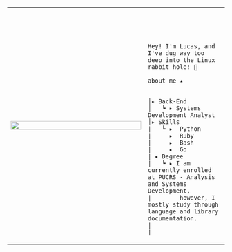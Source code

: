 
<table>
    <tr>
        <td style="width: 30%;">
            <a href="#" target="_blank"><img src="https://c.tenor.com/drxH1lO9cfEAAAAj/dark-souls-bonfire.gif" style="width:100%; border: none;"/></a>
        </td>
        <td style="width: 10%; vertical-align: middle;">
            <p style="font-family: monospace; font-size: 80px;">
                
    Hey! I'm Lucas, and I've dug way too deep into the Linux rabbit hole! 🐧
    
</p>                                                                  
        
    about me ★

    
    │▸ Back-End
    │   ┗ ▸ Systems Development Analyst                                               
    │▸ Skills
    |   ┗ ▸  Python
    |     ▸  Ruby
    |     ▸  Bash
    |     ▸  Go
    | ▸ Degree
    |   ┗ ▸ I am currently enrolled at PUCRS - Analysis and Systems Development, 
    |        however, I mostly study through language and library documentation.
    |
    |

    
                                              
</p>

</tr>
</table>
